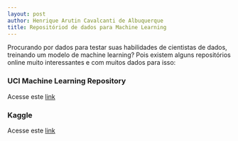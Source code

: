 ```yaml
---
layout: post
author: Henrique Arutin Cavalcanti de Albuquerque
title: Repositóriod de dados para Machine Learning
---
```


Procurando por dados para testar suas habilidades de cientistas de dados, treinando um modelo de machine learning? Pois existem alguns repositórios online muito interessantes e com muitos dados para isso:

### UCI Machine Learning Repository
Acesse este [link](https://archive.ics.uci.edu/ml/index.php)

### Kaggle
Acesse este [link](https://www.kaggle.com)